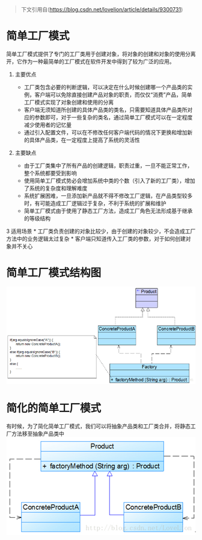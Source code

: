 > 下文引用自(https://blog.csdn.net/lovelion/article/details/9300731)
# 简单工厂模式
简单工厂模式提供了专门的工厂类用于创建对象，将对象的创建和对象的使用分离开，它作为一种最简单的工厂模式在软件开发中得到了较为广泛的应用。

1. 主要优点
    * 工厂类包含必要的判断逻辑，可以决定在什么时候创建哪一个产品类的实例，客户端可以免除直接创建产品对象的职责，而仅仅“消费”产品，简单工厂模式实现了对象创建和使用的分离
    * 客户端无须知道所创建的具体产品类的类名，只需要知道具体产品类所对应的参数即可，对于一些复杂的类名，通过简单工厂模式可以在一定程度减少使用者的记忆量
    * 通过引入配置文件，可以在不修改任何客户端代码的情况下更换和增加新的具体产品类，在一定程度上提高了系统的灵活性
    
2. 主要缺点
    * 由于工厂类集中了所有产品的创建逻辑，职责过重，一旦不能正常工作，整个系统都要受到影响
    * 使用简单工厂模式势必会增加系统中类的个数（引入了新的工厂类），增加了系统的复杂度和理解难度
    * 系统扩展困难，一旦添加新产品就不得不修改工厂逻辑，在产品类型较多时，有可能造成工厂逻辑过于复杂，不利于系统的扩展和维护
    * 简单工厂模式由于使用了静态工厂方法，造成工厂角色无法形成基于继承的等级结构
    
3 适用场景
    * 工厂类负责创建的对象比较少，由于创建的对象较少，不会造成工厂方法中的业务逻辑太过复杂
    * 客户端只知道传入工厂类的参数，对于如何创建对象并不关心
    
# 简单工厂模式结构图
![简单工厂模式结构图](./img/简单工厂模式结构图.jpg)

# 简化的简单工厂模式
有时候，为了简化简单工厂模式，我们可以将抽象产品类和工厂类合并，将静态工厂方法移至抽象产品类中
![简化的简单工厂模式](./img/简化的简单工厂模式.jpg)